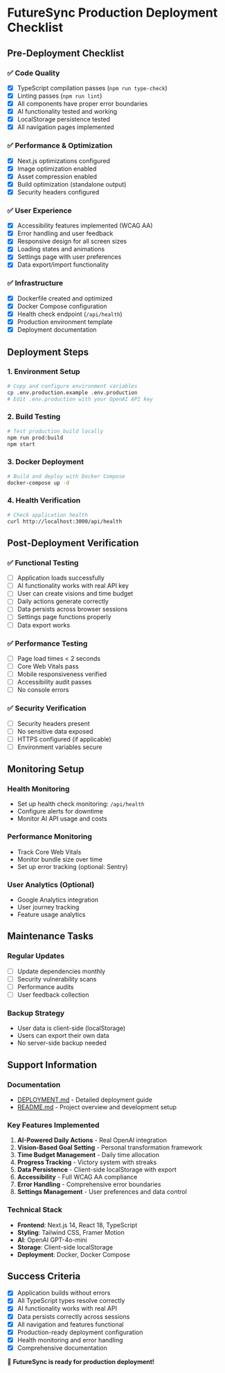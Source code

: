 # FutureSync Production Deployment Checklist

## Pre-Deployment Checklist

### ✅ Code Quality
- [x] TypeScript compilation passes (`npm run type-check`)
- [x] Linting passes (`npm run lint`)
- [x] All components have proper error boundaries
- [x] AI functionality tested and working
- [x] LocalStorage persistence tested
- [x] All navigation pages implemented

### ✅ Performance & Optimization
- [x] Next.js optimizations configured
- [x] Image optimization enabled
- [x] Asset compression enabled
- [x] Build optimization (standalone output)
- [x] Security headers configured

### ✅ User Experience
- [x] Accessibility features implemented (WCAG AA)
- [x] Error handling and user feedback
- [x] Responsive design for all screen sizes
- [x] Loading states and animations
- [x] Settings page with user preferences
- [x] Data export/import functionality

### ✅ Infrastructure
- [x] Dockerfile created and optimized
- [x] Docker Compose configuration
- [x] Health check endpoint (`/api/health`)
- [x] Production environment template
- [x] Deployment documentation

## Deployment Steps

### 1. Environment Setup
```bash
# Copy and configure environment variables
cp .env.production.example .env.production
# Edit .env.production with your OpenAI API key
```

### 2. Build Testing
```bash
# Test production build locally
npm run prod:build
npm start
```

### 3. Docker Deployment
```bash
# Build and deploy with Docker Compose
docker-compose up -d
```

### 4. Health Verification
```bash
# Check application health
curl http://localhost:3000/api/health
```

## Post-Deployment Verification

### ✅ Functional Testing
- [ ] Application loads successfully
- [ ] AI functionality works with real API key
- [ ] User can create visions and time budget
- [ ] Daily actions generate correctly
- [ ] Data persists across browser sessions
- [ ] Settings page functions properly
- [ ] Data export works

### ✅ Performance Testing
- [ ] Page load times < 2 seconds
- [ ] Core Web Vitals pass
- [ ] Mobile responsiveness verified
- [ ] Accessibility audit passes
- [ ] No console errors

### ✅ Security Verification
- [ ] Security headers present
- [ ] No sensitive data exposed
- [ ] HTTPS configured (if applicable)
- [ ] Environment variables secure

## Monitoring Setup

### Health Monitoring
- Set up health check monitoring: `/api/health`
- Configure alerts for downtime
- Monitor AI API usage and costs

### Performance Monitoring
- Track Core Web Vitals
- Monitor bundle size over time
- Set up error tracking (optional: Sentry)

### User Analytics (Optional)
- Google Analytics integration
- User journey tracking
- Feature usage analytics

## Maintenance Tasks

### Regular Updates
- [ ] Update dependencies monthly
- [ ] Security vulnerability scans
- [ ] Performance audits
- [ ] User feedback collection

### Backup Strategy
- User data is client-side (localStorage)
- Users can export their own data
- No server-side backup needed

## Support Information

### Documentation
- [DEPLOYMENT.md](./DEPLOYMENT.md) - Detailed deployment guide
- [README.md](./README.md) - Project overview and development setup

### Key Features Implemented
1. **AI-Powered Daily Actions** - Real OpenAI integration
2. **Vision-Based Goal Setting** - Personal transformation framework
3. **Time Budget Management** - Daily time allocation
4. **Progress Tracking** - Victory system with streaks
5. **Data Persistence** - Client-side localStorage with export
6. **Accessibility** - Full WCAG AA compliance
7. **Error Handling** - Comprehensive error boundaries
8. **Settings Management** - User preferences and data control

### Technical Stack
- **Frontend**: Next.js 14, React 18, TypeScript
- **Styling**: Tailwind CSS, Framer Motion
- **AI**: OpenAI GPT-4o-mini
- **Storage**: Client-side localStorage
- **Deployment**: Docker, Docker Compose

## Success Criteria
- [x] Application builds without errors
- [x] All TypeScript types resolve correctly
- [x] AI functionality works with real API
- [x] Data persists correctly across sessions
- [x] All navigation and features functional
- [x] Production-ready deployment configuration
- [x] Health monitoring and error handling
- [x] Comprehensive documentation

🎉 **FutureSync is ready for production deployment!**